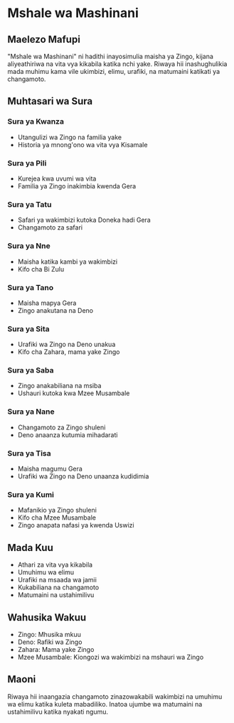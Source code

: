 
# Mshale wa Mashinani

## Maelezo Mafupi
"Mshale wa Mashinani" ni hadithi inayosimulia maisha ya Zingo, kijana aliyeathiriwa na vita vya kikabila katika nchi yake. Riwaya hii inashughulikia mada muhimu kama vile ukimbizi, elimu, urafiki, na matumaini katikati ya changamoto.

## Muhtasari wa Sura

### Sura ya Kwanza
- Utangulizi wa Zingo na familia yake
- Historia ya mnong'ono wa vita vya Kisamale

### Sura ya Pili
- Kurejea kwa uvumi wa vita
- Familia ya Zingo inakimbia kwenda Gera

### Sura ya Tatu
- Safari ya wakimbizi kutoka Doneka hadi Gera
- Changamoto za safari

### Sura ya Nne
- Maisha katika kambi ya wakimbizi
- Kifo cha Bi Zulu

### Sura ya Tano
- Maisha mapya Gera
- Zingo anakutana na Deno

### Sura ya Sita
- Urafiki wa Zingo na Deno unakua
- Kifo cha Zahara, mama yake Zingo

### Sura ya Saba
- Zingo anakabiliana na msiba
- Ushauri kutoka kwa Mzee Musambale

### Sura ya Nane
- Changamoto za Zingo shuleni
- Deno anaanza kutumia mihadarati

### Sura ya Tisa
- Maisha magumu Gera
- Urafiki wa Zingo na Deno unaanza kudidimia

### Sura ya Kumi
- Mafanikio ya Zingo shuleni
- Kifo cha Mzee Musambale
- Zingo anapata nafasi ya kwenda Uswizi

## Mada Kuu
- Athari za vita vya kikabila
- Umuhimu wa elimu
- Urafiki na msaada wa jamii
- Kukabiliana na changamoto
- Matumaini na ustahimilivu

## Wahusika Wakuu
- Zingo: Mhusika mkuu
- Deno: Rafiki wa Zingo
- Zahara: Mama yake Zingo
- Mzee Musambale: Kiongozi wa wakimbizi na mshauri wa Zingo

## Maoni
Riwaya hii inaangazia changamoto zinazowakabili wakimbizi na umuhimu wa elimu katika kuleta mabadiliko. Inatoa ujumbe wa matumaini na ustahimilivu katika nyakati ngumu.
